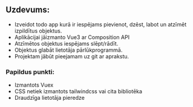 ## Uzdevums:

- Izveidot todo app kurā ir iespējams pievienot, dzēst, labot un atzīmēt izpildītus objektus.
- Aplikācijai jāizmanto Vue3 ar Composition API
- Atzīmētos objektus iespējams slēpt/rādīt.
- Objektus glabāt lietotāja pārlūkprogrammā.
- Projektam jābūt pieejamam uz git ar aprakstu.

### Papildus punkti:
- Izmantots Vuex
- CSS netiek izmantots tailwindcss vai cita bibliotēka
- Draudzīga lietotāja pieredze